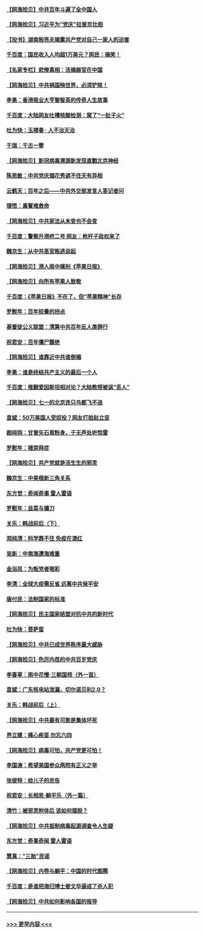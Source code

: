 #### [【网海拾贝】中共百年斗遍了全中国人](../pages/nsc993/n13060020.md?t=07020951) 
#### [【网海拾贝】习近平为“党庆”拉普京壮胆](../pages/nsc993/n13057781.md?t=07020951) 
#### [【投书】湖南殷亮夫揭露共产党对自己一家人的迫害](../pages/nsc993/n13057744.md?t=07020951) 
#### [千百度：国民收入人均超1万美元？网民：搞笑！](../pages/nsc993/n13057692.md?t=07020951) 
#### [【名家专栏】悲惨真相：活摘器官在中国](../pages/nsc993/n13056611.md?t=07020951) 
#### [【网海拾贝】中共祸国殃世界，必须铲除！](../pages/nsc993/n13056011.md?t=07020951) 
#### [李勇：香港报业大亨黎智英的传奇人生故事](../pages/nsc993/n13055258.md?t=07020951) 
#### [千百度：大陆网友吐槽核酸检测：窝了“一肚子火”](../pages/nsc993/n13055194.md?t=07020951) 
#### [吐为快：玉楼春 · 人不治天治](../pages/nsc993/n13054028.md?t=07020951) 
#### [千瑞：千古一孽](../pages/nsc993/n13054016.md?t=07020951) 
#### [【网海拾贝】新冠病毒溯源新发现直戳北京神经](../pages/nsc993/n13052425.md?t=07020951) 
#### [陈思敏：中共党庆烟花秀遮不住天有异相](../pages/nsc993/n13052020.md?t=07020951) 
#### [云鹤天：百年之后——中共外交部发言人答记者问](../pages/nsc993/n13051604.md?t=07020951) 
#### [理悟：毒誓难救命](../pages/nsc993/n13051601.md?t=07020951) 
#### [【网海拾贝】中共家法从未变也不会变](../pages/nsc993/n13050366.md?t=07020951) 
#### [千百度：警察升港府二号 网友：枪杆子政权来了](../pages/nsc993/n13050261.md?t=07020951) 
#### [魏京生：从中共高官叛逃说起](../pages/nsc993/n13048997.md?t=07020951) 
#### [【网海拾贝】港人雨中痛别《苹果日报》](../pages/nsc993/n13048941.md?t=07020951) 
#### [【网海拾贝】向所有苹果人致敬](../pages/nsc993/n13046795.md?t=07020951) 
#### [千百度：《苹果日报》不在了，但“苹果精神”长存](../pages/nsc993/n13046703.md?t=07020951) 
#### [罗慰年：百年较量的拐点](../pages/nsc993/n13046542.md?t=07020951) 
#### [基督徒公义联盟：清算中共百年反人类罪行](../pages/nsc993/n13046499.md?t=07020951) 
#### [祝君安：百年僵尸罄绝](../pages/nsc993/n13045595.md?t=07020951) 
#### [【网海拾贝】谁靠近中共谁倒楣](../pages/nsc993/n13044667.md?t=07020951) 
#### [李勇：谁是终结共产主义的最后一个人](../pages/nsc993/n13044397.md?t=07020951) 
#### [千百度：推翻爱因斯坦相对论？大陆教授被讽“丢人”](../pages/nsc993/n13043908.md?t=07020951) 
#### [【网海拾贝】七一的北京连只鸟都飞不进](../pages/nsc993/n13041377.md?t=07020951) 
#### [袁斌：50万美国人受奴役？网友打脸赵立坚](../pages/nsc993/n13041330.md?t=07020951) 
#### [颜纯钩：甘冒矢石竟粉身，于无声处听惊雷](../pages/nsc993/n13041140.md?t=07020951) 
#### [罗慰年：猪崇拜症](../pages/nsc993/n13041071.md?t=07020951) 
#### [【网海拾贝】共产党就是活生生的邪灵](../pages/nsc993/n13036627.md?t=07020951) 
#### [魏京生：中美俄新三角关系](../pages/nsc993/n13035986.md?t=07020951) 
#### [东方觉：奇闻奇事 雷人雷语](../pages/nsc993/n13035878.md?t=07020951) 
#### [罗慰年：韭菜与镰刀](../pages/nsc993/n13034374.md?t=07020951) 
#### [关乐：韩战前后（下）](../pages/nsc993/n13034113.md?t=07020951) 
#### [郑纯清：科学靠不住 免疫在漂红](../pages/nsc993/n13034093.md?t=07020951) 
#### [吴新：中南海遭海难重](../pages/nsc993/n13034084.md?t=07020951) 
#### [金浴凤：为叛党者喝彩](../pages/nsc993/n13034058.md?t=07020951) 
#### [李清：全球大疫需反省 远离中共保平安](../pages/nsc993/n13033784.md?t=07020951) 
#### [唐付民：法制国家的标准](../pages/nsc993/n13032944.md?t=07020951) 
#### [【网海拾贝】民主国家结盟对抗中共的新时代](../pages/nsc993/n13031717.md?t=07020951) 
#### [吐为快：菩萨蛮](../pages/nsc993/n13030033.md?t=07020951) 
#### [【网海拾贝】中共已成世界秩序最大威胁](../pages/nsc993/n13028138.md?t=07020951) 
#### [【网海拾贝】色厉内荏的中共百岁党庆](../pages/nsc993/n13025582.md?t=07020951) 
#### [李春草：雨中花慢‧三朝国师（外一首）](../pages/nsc993/n13025567.md?t=07020951) 
#### [袁斌：广东核电站泄漏，切尔诺贝利2.0？](../pages/nsc993/n13025475.md?t=07020951) 
#### [关乐：韩战前后（上）](../pages/nsc993/n13025387.md?t=07020951) 
#### [【网海拾贝】中共最有可能是集体坏死](../pages/nsc993/n13023101.md?t=07020951) 
#### [界立建：痛心疾首 勿忘六四](../pages/nsc993/n13022339.md?t=07020951) 
#### [【网海拾贝】病毒可怕，共产党更可怕！](../pages/nsc993/n13020728.md?t=07020951) 
#### [李国涛：希望美国参众两院有正义之举](../pages/nsc993/n13020674.md?t=07020951) 
#### [张彼特：给儿子的忠告](../pages/nsc993/n13018934.md?t=07020951) 
#### [祝君安：长相思‧躺平乐（外一篇）](../pages/nsc993/n13018923.md?t=07020951) 
#### [清竹：被邪灵附体后 该如何摆脱？](../pages/nsc993/n13018877.md?t=07020951) 
#### [【网海拾贝】中共抵制病毒起源调查令人生疑](../pages/nsc993/n13017785.md?t=07020951) 
#### [东方觉：奇事奇闻 雷人雷语](../pages/nsc993/n13017577.md?t=07020951) 
#### [慧真：“三胎”民谣](../pages/nsc993/n13017394.md?t=07020951) 
#### [【网海拾贝】内卷与躺平：中国的时代图腾](../pages/nsc993/n13016128.md?t=07020951) 
#### [千百度：是谁把海归博士姜文华逼成了杀人犯](../pages/nsc993/n13015218.md?t=07020951) 
#### [【网海拾贝】中共如何影响各国的报导](../pages/nsc993/n13012599.md?t=07020951) 

----
#### [ >>> 更早内容 <<< ](../indexes/nsc993-earlier.md)
